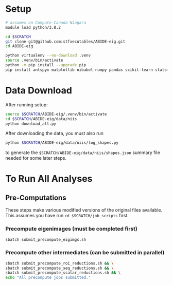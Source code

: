 # Setup

```sh
# assumes on Compute Canada Niagara
module load python/3.8.2

cd $SCRATCH
git clone git@github.com:stfxecutables/ABIDE-eig.git
cd ABIDE-eig

python virtualenv --no-download .venv
source .venv/bin/activate
python -m pip install --upgrade pip
pip install antspyx matplotlib nibabel numpy pandas scikit-learn statsmodels tqdm pytest
```

# Data Download

After running setup:

```sh
source $SCRATCH/ABIDE-eig/.venv/bin/activate
cd $SCRATCH/ABIDE-eig/data/niis
python download_all.py
```

After downloading the data, you must also run

```sh
python $SCRATCH/ABIDE-eig/data/niis/log_shapes.py
```

to generate the `$SCRATCH/ABIDE-eig/data/niis/shapes.json` summary file needed for some later steps.


# To Run All Analyses

## Pre-Computations

These steps make various modified versions of the original files available.
This assumes you have run `cd $SCRATCH/job_scripts` first.

### Precompute eigenimages (must be completed first)

```sh
sbatch submit_precompute_eigimgs.sh
```
### Precompute other intermediates (can be submitted in parallel)

```sh
sbatch submit_precompute_roi_reductions.sh && \
sbatch submit_precompute_seq_reductions.sh && \
sbatch submit_precompute_scalar_reductions.sh && \
echo "All precompute jobs submitted."
```


